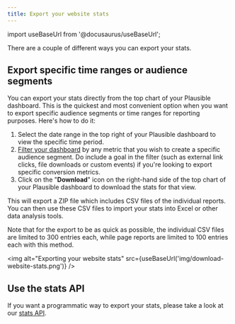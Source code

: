 ```yaml
---
title: Export your website stats
---
```


import useBaseUrl from '@docusaurus/useBaseUrl';

There are a couple of different ways you can export your stats.

## Export specific time ranges or audience segments

You can export your stats directly from the top chart of your Plausible dashboard. This is the quickest and most convenient option when you want to export specific audience segments or time ranges for reporting purposes. Here's how to do it:

1. Select the date range in the top right of your Plausible dashboard to view the specific time period.
2. [Filter your dashboard](filters-segments.md) by any metric that you wish to create a specific audience segment. Do include a goal in the filter (such as external link clicks, file downloads or custom events) if you're looking to export specific conversion metrics.
3. Click on the "**Download**" icon on the right-hand side of the top chart of your Plausible dashboard to download the stats for that view.

This will export a ZIP file which includes CSV files of the individual reports. You can then use these CSV files to import your stats into Excel or other data analysis tools.

Note that for the export to be as quick as possible, the individual CSV files are limited to 300 entries each, while page reports are limited to 100 entries each with this method.

<img alt="Exporting your website stats" src={useBaseUrl('img/download-website-stats.png')} />

## Use the stats API

If you want a programmatic way to export your stats, please take a look at our [stats API](stats-api.md).
